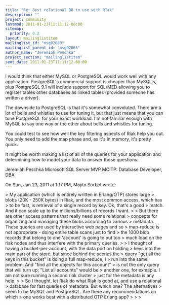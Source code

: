 ```yaml
---
title: "Re: Best relational DB to use with RIak"
description: ""
project: community
lastmod: 2011-01-23T11:11:12-08:00
sitemap:
  priority: 0.2
layout: mailinglistitem
mailinglist_id: "msg02083"
mailinglist_parent_id: "msg02065"
author_name: "Jeremiah Peschka"
project_section: "mailinglistitem"
sent_date: 2011-01-23T11:11:12-08:00
---
```



I would think that either MySQL or PostgreSQL would work well with any
application. PostgreSQL's commercial support is cheaper than MySQL's, plus
PostgreSQL 9.1 will include support for
SQL/MED
allowing
you to register tables other databases as linked tables (provided someone
has written a driver).

The downside to PostgreSQL is that it's somewhat convoluted. There are a lot
of bells and whistles to use for tuning it, but that just means that you can
tune PostgreSQL for your exact workload. I'm not familiar enough with MySQL
to say one way or the other about bells and whistles for tuning.

You could test to see how well the key filtering aspects of Riak help you
out. You only need to add the map phase and, as it's in memory, it's pretty
quick.

It might be worth making a list of all of the queries for your application
and determining how to model your data to answer those questions.

Jeremiah Peschka
Microsoft SQL Server MVP
MCITP: Database Developer, DBA


On Sun, Jan 23, 2011 at 1:17 PM, Mojito Sorbet  wrote:

&gt; My application (which is entirely written in Erlang/OTP) stores large
&gt; blobs (20K - 250K bytes) in Riak, and the most common access, which has
&gt; to be fast, is retrieval of a single record by key. Ok, that's a good
&gt; match. And it can scale up to the millions/billions of records I want.
&gt;
&gt; But there are other access patterns that really need some relational
&gt; concepts for organizing and managing these blobs according to various
&gt; metadata. These queries are used by interactive web pages and so
&gt; map-reduce is not appropriate - doing entire table scans just to find
&gt; the 1000 blob records that belong to one 'account' is going to put too
&gt; much load on the riak nodes and thus interfere with the primary queries.
&gt;
&gt; I thought of having a bucket-per-account, with the data portion holding
&gt; keys into the main part of the store, but since behind the scenes the
&gt; query "get all the keys in this bucket" is doing a full map-reduce, I
&gt; run into the same problem. And "find all the objects for this account"
&gt; is not the only query that will turn up; "List all accounts" would be
&gt; another one, for exmaple. I am not sure running a second riak cluster
&gt; just for the metadata is any help.
&gt;
&gt; So I thought, let Riak do what Riak is good at, and use a relational
&gt; database for fast queries of metadata. But which one? The alternatives
&gt; seem to be MySQL and PostgreSQL. Are there any recommendations on which
&gt; one works best with a distributed OTP Erlang app?
&gt;
&gt;
&gt;

